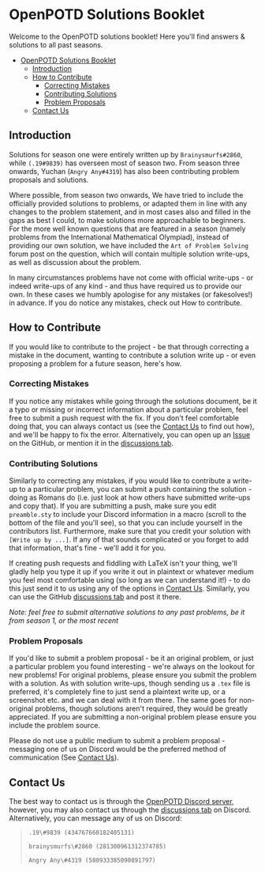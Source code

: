 # OpenPOTD Solutions Booklet

Welcome to the OpenPOTD solutions booklet! Here you'll find answers & solutions to all past seasons.

- [OpenPOTD Solutions Booklet](#openpotd-solutions-booklet)
  * [Introduction](#introduction)
  * [How to Contribute](#how-to-contribute)
    + [Correcting Mistakes](#correcting-mistakes)
    + [Contributing Solutions](#contributing-solutions)
    + [Problem Proposals](#problem-proposals)
  * [Contact Us](#contact-us)


## Introduction

Solutions for season one were entirely written up by `Brainysmurfs#2860`, while `(.19#9839)` has overseen most of season two. 
From season three onwards, Yuchan (`Angry Any#4319`) has also been contributing problem proposals and solutions. 

Where possible, from season two onwards, We have tried to include the officially provided solutions to problems, 
or adapted them in line with any changes to the problem statement, and in most cases also and filled in the gaps as best I could, 
to make solutions more approachable to beginners. 
For the more well known questions that are featured in a season (namely problems from the International Mathematical Olympiad), 
instead of providing our own solution, we have included the `Art of Problem Solving` forum post on the question, 
which will contain multiple solution write-ups, as well as discussion about the problem.

In many circumstances problems have not come with official write-ups - or indeed write-ups of any kind - 
and thus have required us to provide our own. In these cases we humbly apologise for any mistakes (or fakesolves!) in advance. 
If you do notice any mistakes, check out How to contribute.


## How to Contribute

If you would like to contribute to the project - be that through correcting a mistake in the document, 
wanting to contribute a solution write up - or even proposing a problem for a future season, here's how.

### Correcting Mistakes

If you notice any mistakes while going through the solutions document, be it a typo or missing or incorrect information about a particular problem, feel free to submit a push request with the fix. 
If you don't feel comfortable doing that, you can always contact us (see the [Contact Us](#contact-us) to find out how), 
and we'll be happy to fix the error. Alternatively, you can open up an [Issue](https://github.com/OpenPOTD/Solutions/issues) 
on the GitHub, or mention it in the [discussions tab](https://github.com/OpenPOTD/Solutions/discussions). 

### Contributing Solutions

Similarly to correcting any mistakes, if you would like to contribute a write-up to a particular problem, 
you can submit a push containing the solution - doing as Romans do (i.e. just look at how others have submitted write-ups and copy that). 
If you are submitting a push, make sure you edit `preamble.sty` to include your Discord information in a macro 
(scroll to the bottom of the file and you'll see), so that you can include yourself in the contributors list. 
Furthermore, make sure that you credit your solution with `[Write up by ...]`. 
If any of that sounds complicated or you forget to add that information, that's fine - we'll add it for you.

If creating push requests and fiddling with LaTeX isn't your thing, we'll gladly help you type it up
 if you write it out in plaintext or whatever medium you feel most comfortable using (so long as we can understand it!) - 
 to do this just send it to us using any of the options in [Contact Us](#contact-us). 
 Similarly, you can use the GitHub [discussions tab](https://github.com/OpenPOTD/Solutions/discussions) and post it there. 

_Note: feel free to submit alternative solutions to any past problems, be it from season 1, or the most recent_

### Problem Proposals 

If you'd like to submit a problem proposal - be it an original problem, or just a particular problem you found interesting - 
we're always on the lookout for new problems! For original problems, please ensure you submit the problem with a solution. 
As with solution write-ups, though sending us a `.tex` file is preferred, it's completely fine to just send a plaintext write up, or a screenshot etc. 
and we can deal with it from there. The same goes for non-original problems, though solutions aren't required, 
they would be greatly appreciated. If you are submitting a non-original problem please ensure you include the problem source. 

Please do not use a public medium to submit a problem proposal - messaging one of us on Discord would
 be the preferred method of communication (See [Contact Us](#contact-us)).


## Contact Us 

The best way to contact us is through the [OpenPOTD Discord server](https://discord.gg/GsPSSHdhPB), 
however, you may also contact us through the [discussions tab](https://github.com/OpenPOTD/Solutions/discussions) on Discord.
 Alternatively, you can message any of us on Discord:

> `.19\#9839 (434767660182405131)`
>
> `brainysmurfs\#2860 (281300961312374785)`
>
> `Angry Any\#4319 (580933385090891797)`